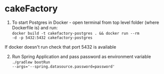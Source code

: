 # cakeFactory

1) To start Postgres in Docker - open terminal from top level folder (where Dockerfile is) and run:  
<code>docker build -t cakefactory-postgres . && docker run --rm -d -p 5432:5432 cakefactory-postgres</code>

If docker doesn't run check that port 5432 is available  

2) Run Spring Application and pass password as environment variable  
<code>./gradlew bootRun --args='--spring.datasource.password=password'</code>
